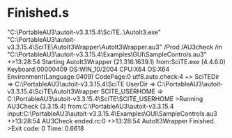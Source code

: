 # Finished.s
"C:\PortableAU3\autoit-v3.3.15.4\SciTE\..\AutoIt3.exe" "C:\PortableAU3\autoit-v3.3.15.4\SciTE\AutoIt3Wrapper\AutoIt3Wrapper.au3" /Prod /AU3check /in "C:\PortableAU3\autoit-v3.3.15.4\Examples\GUI\SampleControls.au3" +>13:28:54 Starting AutoIt3Wrapper (21.316.1639.1) from:SciTE.exe (4.4.6.0)  Keyboard:00000409  OS:WIN_10/2004  CPU:X64 OS:X64  Environment(Language:0409)  CodePage:0  utf8.auto.check:4 +>         SciTEDir => C:\PortableAU3\autoit-v3.3.15.4\SciTE   UserDir => C:\PortableAU3\autoit-v3.3.15.4\SciTE\AutoIt3Wrapper   SCITE_USERHOME => C:\PortableAU3\autoit-v3.3.15.4\SciTE\SCITE_USERHOME  >Running AU3Check (3.3.15.4)  from:C:\PortableAU3\autoit-v3.3.15.4  input:C:\PortableAU3\autoit-v3.3.15.4\Examples\GUI\SampleControls.au3 +>13:28:54 AU3Check ended.rc:0 +>13:28:54 AutoIt3Wrapper Finished. >Exit code: 0    Time: 0.6618
